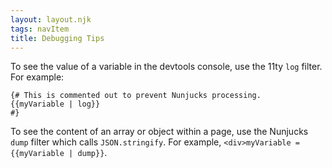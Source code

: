 ```yaml
---
layout: layout.njk
tags: navItem
title: Debugging Tips
---
```


To see the value of a variable in the devtools console,
use the 11ty `log` filter.
For example:

```njk
{# This is commented out to prevent Nunjucks processing.
{{myVariable | log}}
#}
```

To see the content of an array or object within a page,
use the Nunjucks `dump` filter which calls `JSON.stringify`.
For example, `<div>myVariable = {{myVariable | dump}}`.

